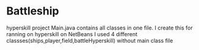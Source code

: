 # Battleship
hyperskill project
Main.java contains all classes in one file. I create this for ranning on hyperskill
on NetBeans I used 4 different classses(ships,player,field,battleHyperskill) without main class file
